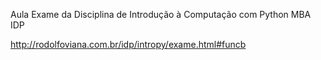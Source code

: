 Aula Exame da Disciplina de Introdução à Computação com Python MBA IDP

http://rodolfoviana.com.br/idp/intropy/exame.html#funcb
